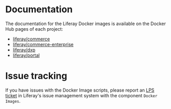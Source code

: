 # Documentation

The documentation for the Liferay Docker images is available on the Docker Hub pages of each project:

 - [liferay/commerce](https://hub.docker.com/r/liferay/commerce)
 - [liferay/commerce-enterprise](https://hub.docker.com/r/liferay/commerce-enterprise)
 - [liferay/dxp](https://hub.docker.com/r/liferay/dxp)
 - [liferay/portal](https://hub.docker.com/r/liferay/portal)

# Issue tracking
	
If you have issues with the Docker Image scripts, please report an [LPS ticket](https://issues.liferay.com/browse/LPS) in Liferay's issue management system with the component `Docker Images`.
